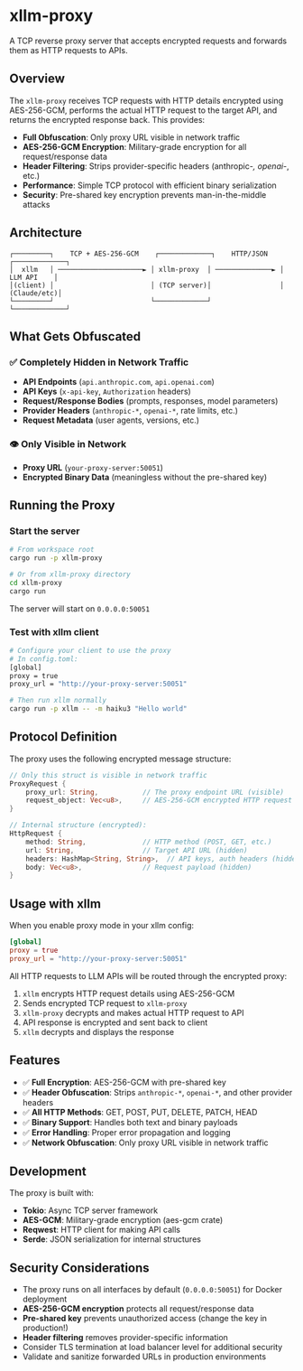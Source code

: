 # xllm-proxy

A TCP reverse proxy server that accepts encrypted requests and forwards them as HTTP requests to APIs.

## Overview

The `xllm-proxy` receives TCP requests with HTTP details encrypted using AES-256-GCM, performs the actual HTTP request to the target API, and returns the encrypted response back. This provides:

- **Full Obfuscation**: Only proxy URL visible in network traffic
- **AES-256-GCM Encryption**: Military-grade encryption for all request/response data
- **Header Filtering**: Strips provider-specific headers (anthropic-*, openai-*, etc.)
- **Performance**: Simple TCP protocol with efficient binary serialization
- **Security**: Pre-shared key encryption prevents man-in-the-middle attacks

## Architecture

```
┌─────────┐    TCP + AES-256-GCM    ┌─────────────┐    HTTP/JSON    ┌─────────────┐
│  xllm   │ ─────────────────────► │ xllm-proxy  │ ──────────────► │  LLM API    │
│(client) │                        │ (TCP server)│                 │ (Claude/etc)│
└─────────┘                        └─────────────┘                 └─────────────┘
```

## What Gets Obfuscated

### ✅ Completely Hidden in Network Traffic
- **API Endpoints** (`api.anthropic.com`, `api.openai.com`)
- **API Keys** (`x-api-key`, `Authorization` headers)
- **Request/Response Bodies** (prompts, responses, model parameters)
- **Provider Headers** (`anthropic-*`, `openai-*`, rate limits, etc.)
- **Request Metadata** (user agents, versions, etc.)

### 👁️ Only Visible in Network
- **Proxy URL** (`your-proxy-server:50051`)
- **Encrypted Binary Data** (meaningless without the pre-shared key)

## Running the Proxy

### Start the server

```bash
# From workspace root
cargo run -p xllm-proxy

# Or from xllm-proxy directory  
cd xllm-proxy
cargo run
```

The server will start on `0.0.0.0:50051`

### Test with xllm client

```bash
# Configure your client to use the proxy
# In config.toml:
[global]
proxy = true
proxy_url = "http://your-proxy-server:50051"

# Then run xllm normally
cargo run -p xllm -- -m haiku3 "Hello world"
```

## Protocol Definition

The proxy uses the following encrypted message structure:

```rust
// Only this struct is visible in network traffic
ProxyRequest {
    proxy_url: String,           // The proxy endpoint URL (visible)
    request_object: Vec<u8>,     // AES-256-GCM encrypted HTTP request
}

// Internal structure (encrypted):
HttpRequest {
    method: String,              // HTTP method (POST, GET, etc.)
    url: String,                 // Target API URL (hidden)
    headers: HashMap<String, String>,  // API keys, auth headers (hidden)
    body: Vec<u8>,               // Request payload (hidden)
}
```

## Usage with xllm

When you enable proxy mode in your xllm config:

```toml
[global]
proxy = true
proxy_url = "http://your-proxy-server:50051"
```

All HTTP requests to LLM APIs will be routed through the encrypted proxy:

1. `xllm` encrypts HTTP request details using AES-256-GCM
2. Sends encrypted TCP request to `xllm-proxy`  
3. `xllm-proxy` decrypts and makes actual HTTP request to API
4. API response is encrypted and sent back to client
5. `xllm` decrypts and displays the response

## Features

- ✅ **Full Encryption**: AES-256-GCM with pre-shared key
- ✅ **Header Obfuscation**: Strips `anthropic-*`, `openai-*`, and other provider headers
- ✅ **All HTTP Methods**: GET, POST, PUT, DELETE, PATCH, HEAD
- ✅ **Binary Support**: Handles both text and binary payloads
- ✅ **Error Handling**: Proper error propagation and logging
- ✅ **Network Obfuscation**: Only proxy URL visible in network traffic

## Development

The proxy is built with:

- **Tokio**: Async TCP server framework
- **AES-GCM**: Military-grade encryption (aes-gcm crate)  
- **Reqwest**: HTTP client for making API calls
- **Serde**: JSON serialization for internal structures

## Security Considerations

- The proxy runs on all interfaces by default (`0.0.0.0:50051`) for Docker deployment
- **AES-256-GCM encryption** protects all request/response data
- **Pre-shared key** prevents unauthorized access (change the key in production!)
- **Header filtering** removes provider-specific information
- Consider TLS termination at load balancer level for additional security
- Validate and sanitize forwarded URLs in production environments
